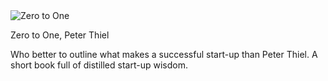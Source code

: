 <img src="https://images-na.ssl-images-amazon.com/images/I/41puRJbtwkL.jpg" id="cover" alt="Zero to One"/>
<p id="title">Zero to One, Peter Thiel</p>

Who better to outline what makes a successful start-up than Peter Thiel. A short book full of distilled start-up wisdom.

